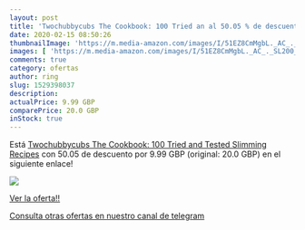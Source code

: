 ```yaml
---
layout: post
title: 'Twochubbycubs The Cookbook: 100 Tried an al 50.05 % de descuento'
date: 2020-02-15 08:50:26
thumbnailImage: 'https://m.media-amazon.com/images/I/51EZ8CmMgbL._AC_._SL200_.jpg'
images: [ 'https://m.media-amazon.com/images/I/51EZ8CmMgbL._AC_._SL200_.jpg' ]
comments: true
category: ofertas
author: ring
slug: 1529398037
description:
actualPrice: 9.99 GBP
comparePrice: 20.0 GBP
inStock: true
---
```


Está [Twochubbycubs The Cookbook: 100 Tried and Tested Slimming Recipes](https://www.amazon.com/dp/1529398037/?tag=redken08-20) con 50.05 de descuento por 9.99 GBP (original: 20.0 GBP) en el siguiente enlace!

[![](https://m.media-amazon.com/images/I/51EZ8CmMgbL._AC_._SL200_.jpg)](https://www.amazon.com/dp/1529398037/?tag=redken08-20)

[Ver la oferta!!](https://www.amazon.com/dp/1529398037/?tag=redken08-20)

[Consulta otras ofertas en nuestro canal de telegram](https://t.me/s/ofertas25)

